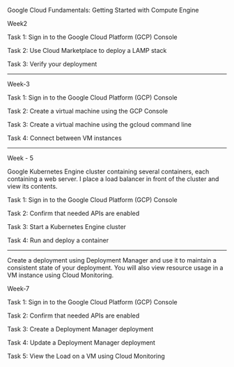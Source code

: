Google Cloud Fundamentals: Getting Started with Compute Engine

Week2

Task 1: Sign in to the Google Cloud Platform (GCP) Console

Task 2: Use Cloud Marketplace to deploy a LAMP stack

Task 3: Verify your deployment

--------------------------------------------------------------------------------------------------------------------------------------------------------------------------------------

Week-3

Task 1: Sign in to the Google Cloud Platform (GCP) Console

Task 2: Create a virtual machine using the GCP Console

Task 3: Create a virtual machine using the gcloud command line

Task 4: Connect between VM instances

--------------------------------------------------------------------------------------------------------------------------------------------------------------------------------------

Week - 5

Google Kubernetes Engine cluster containing several containers, each containing a web server. I place a load balancer in front of the cluster and view its contents.

Task 1: Sign in to the Google Cloud Platform (GCP) Console

Task 2: Confirm that needed APIs are enabled

Task 3: Start a Kubernetes Engine cluster

Task 4: Run and deploy a container

-------------------------------------------------------------------------------------------------------------------------------------------------------------------------------------
Create a deployment using Deployment Manager and use it to maintain a consistent state of your deployment. You will also view resource usage in a VM instance using Cloud Monitoring.

Week-7

Task 1: Sign in to the Google Cloud Platform (GCP) Console

Task 2: Confirm that needed APIs are enabled

Task 3: Create a Deployment Manager deployment

Task 4: Update a Deployment Manager deployment

Task 5: View the Load on a VM using Cloud Monitoring
